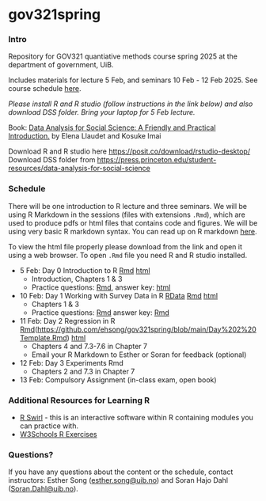 # gov321spring

### Intro

Repository for GOV321 quantiative methods course spring 2025 at the department of government, UiB.

Includes materials for lecture 5 Feb, and seminars 10 Feb - 12 Feb 2025. See course schedule [here](https://tp.educloud.no/uib/timeplan/timeplan.php?id=GOV321&type=course&sem=25v&hide_old=1).

*Please install R and R studio (follow instructions in the link below) and also download DSS folder. Bring your laptop for 5 Feb lecture.*

Book: [Data Analysis for Social Science: A Friendly and Practical Introduction.](https://press.princeton.edu/books/hardcover/9780691199429/data-analysis-for-social-science?srsltid=AfmBOoqLPGlaKX_wXCl7hVGphtWi5FpiGvUIBj2_nqAZHIY8c02XHFUp) by Elena Llaudet and Kosuke Imai 

Download R and R studio here https://posit.co/download/rstudio-desktop/   
Download DSS folder from https://press.princeton.edu/student-resources/data-analysis-for-social-science

### Schedule

There will be one introduction to R lecture and three seminars. We will be using R Markdown in the sessions (files with extensions `.Rmd`), which are used to produce pdfs or html files that contains code and figures. We will be using very basic R markdown syntax. You can read up on R markdown [here](https://rmarkdown.rstudio.com/articles_intro.html). 

To view the html file properly please download from the link and open it using a web browser. To open `.Rmd` file you need R and R studio installed.

- 5 Feb: Day 0 Introduction to R [Rmd](https://github.com/ehsong/gov321spring/blob/main/Day-0.Rmd) [html](https://github.com/ehsong/gov321spring/blob/main/Day-0.html) 
  - Introduction, Chapters 1 & 3
  - Practice questions: [Rmd](https://github.com/ehsong/gov321spring/blob/main/Day-0%20Practice%20Q.Rmd), answer key: [html](https://github.com/ehsong/gov321spring/blob/main/Day-0-Answer-Keys.html)
- 10 Feb: Day 1 Working with Survey Data in R [RData](https://github.com/ehsong/gov321spring/blob/main/ncp_min.RData) [Rmd](https://github.com/ehsong/gov321spring/blob/main/Day-1%20template.Rmd) [html](https://github.com/ehsong/gov321spring/blob/main/Day-1.html) 
  - Chapters 1 & 3
  - Practice questions: [Rmd](https://github.com/ehsong/gov321spring/blob/main/Day-1%20exercise.Rmd) answer key: [Rmd](https://github.com/ehsong/gov321spring/blob/main/Day-1%20exercise%20key.Rmd)
- 11 Feb: Day 2 Regression in R [Rmd](https://github.com/ehsong/gov321spring/blob/main/Day%202%20Template.Rmd)(https://github.com/ehsong/gov321spring/blob/main/Day%202%20Template.Rmd) [html](https://github.com/ehsong/gov321spring/blob/main/Day-2.html)
  - Chapters 4 and 7.3-7.6 in Chapter 7
  - Email your R Markdown to Esther or Soran for feedback (optional)
- 12 Feb: Day 3 Experiments Rmd
  - Chapters 2 and 7.3 in Chapter 7   
- 13 Feb: Compulsory Assignment (in-class exam, open book)     

### Additional Resources for Learning R
- [R Swirl](https://swirlstats.com/) - this is an interactive software within R containing modules you can practice with.
- [W3Schools R Exercises](https://www.w3schools.com/r/r_exercises.asp)

### Questions?

If you have any questions about the content or the schedule, contact instructors: Esther Song (esther.song@uib.no) and Soran Hajo Dahl (Soran.Dahl@uib.no).
